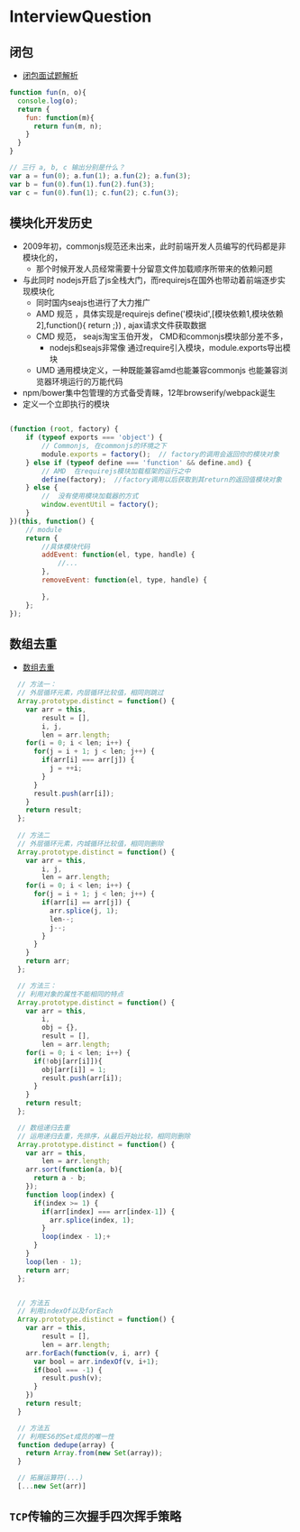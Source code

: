 # InterviewQuestion

## 闭包
- [闭包面试题解析](https://segmentfault.com/a/1190000004187681)

```js
function fun(n, o){
  console.log(o);
  return {
    fun: function(m){
      return fun(m, n);
    }
  }
}

// 三行 a, b, c 输出分别是什么？ 
var a = fun(0); a.fun(1); a.fun(2); a.fun(3);
var b = fun(0).fun(1).fun(2).fun(3);
var c = fun(0).fun(1); c.fun(2); c.fun(3);
```

## 模块化开发历史

* 2009年初，commonjs规范还未出来，此时前端开发人员编写的代码都是非模块化的，
    - 那个时候开发人员经常需要十分留意文件加载顺序所带来的依赖问题
* 与此同时 nodejs开启了js全栈大门，而requirejs在国外也带动着前端逐步实现模块化
    - 同时国内seajs也进行了大力推广
    - AMD 规范 ，具体实现是requirejs define('模块id',[模块依赖1,模块依赖2],function(){  return ;}) , ajax请求文件获取数据
    - CMD 规范， seajs淘宝玉伯开发， CMD和commonjs模块部分差不多，
        + nodejs和seajs非常像 通过require引入模块，module.exports导出模块
    - UMD 通用模块定义，一种既能兼容amd也能兼容commonjs 也能兼容浏览器环境运行的万能代码
* npm/bower集中包管理的方式备受青睐，12年browserify/webpack诞生
* 定义一个立即执行的模块

```javascript

(function (root, factory) {  
    if (typeof exports === 'object') { 
        // Commonjs, 在commonjs的环境之下
        module.exports = factory();  // factory的调用会返回你的模块对象      
    } else if (typeof define === 'function' && define.amd) {  
        // AMD  在requirejs模块加载框架的运行之中
        define(factory);  //factory调用以后获取到其return的返回值模块对象 
    } else {  
        //  没有使用模块加载器的方式
        window.eventUtil = factory();  
    }  
})(this, function() {  
    // module  
    return {  
        //具体模块代码
        addEvent: function(el, type, handle) {  
            //...  
        },  
        removeEvent: function(el, type, handle) {  
              
        },  
    };  
});  

```


## 数组去重
- [数组去重](http://www.jb51.net/article/118657.htm)

```js
  // 方法一：
  // 外层循环元素，内层循环比较值，相同则跳过
  Array.prototype.distinct = function() {
    var arr = this,
        result = [],
        i, j,
        len = arr.length;
    for(i = 0; i < len; i++) {
      for(j = i + 1; j < len; j++) {
        if(arr[i] === arr[j]) {
          j = ++i;
        }
      }
      result.push(arr[i]);
    }
    return result;
  };
  
  // 方法二
  // 外层循环元素，内城循环比较值，相同则删除
  Array.prototype.distinct = function() {
    var arr = this,
        i, j,
        len = arr.length;
    for(i = 0; i < len; i++) {
      for(j = i + 1; j < len; j++) {
        if(arr[i] == arr[j]) {
          arr.splice(j, 1);
          len--;
          j--;
        }
      }
    }
    return arr;
  };

  // 方法三：
  // 利用对象的属性不能相同的特点
  Array.prototype.distinct = function() {
    var arr = this,
        i,
        obj = {},
        result = [],
        len = arr.length;
    for(i = 0; i < len; i++) {
      if(!obj[arr[i]]){
        obj[arr[i]] = 1;
        result.push(arr[i]);
      }
    }
    return result;
  };

  // 数组递归去重
  // 运用递归去重，先排序，从最后开始比较，相同则删除
  Array.prototype.distinct = function() {
    var arr = this,
        len = arr.length;
    arr.sort(function(a, b){
      return a - b;
    });
    function loop(index) {
      if(index >= 1) {
        if(arr[index] === arr[index-1]) {
          arr.splice(index, 1);
        }
        loop(index - 1);+
      }
    }
    loop(len - 1);
    return arr;
  };


  // 方法五
  // 利用indexOf以及forEach
  Array.prototype.distinct = function() {
    var arr = this,
        result = [],
        len = arr.length;
    arr.forEach(function(v, i, arr) {
      var bool = arr.indexOf(v, i+1);
      if(bool === -1) {
        result.push(v);
      }
    })
    return result;
  }

  // 方法五
  // 利用ES6的Set成员的唯一性
  function dedupe(array) {
    return Array.from(new Set(array));
  }

  // 拓展运算符(...)
  [...new Set(arr)]
```

## `TCP`传输的三次握手四次挥手策略

